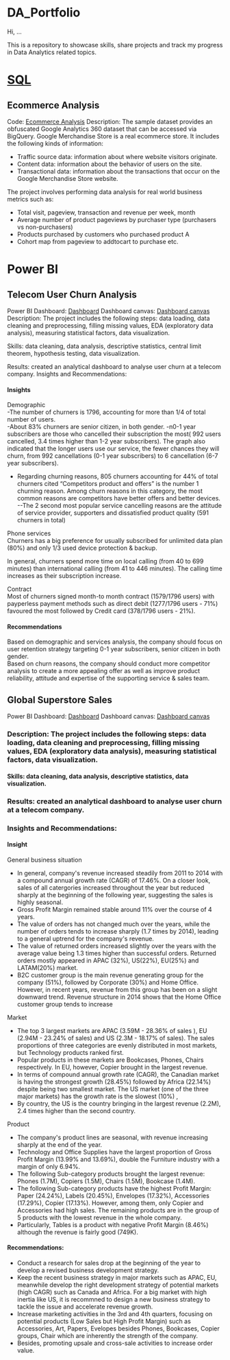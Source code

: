 # DA_Portfolio
Hi, ...

This is a repository to showcase skills, share projects and track my progress in Data Analytics related topics.

# [SQL](https://github.com/PhuongAnhDuong/DA_Portfolio/tree/main/SQL)
## Ecommerce Analysis
Code: [Ecommerce Analysis](https://github.com/PhuongAnhDuong/DA_Portfolio/blob/main/SQL/Ecommerce_project.sql)
Description: The sample dataset provides an obfuscated Google Analytics 360 dataset that can be accessed via BigQuery. Google Merchandise Store is a real ecommerce store. It includes the following kinds of information:

- Traffic source data: information about where website visitors originate. 
- Content data: information about the behavior of users on the site. 
- Transactional data: information about the transactions that occur on the Google Merchandise Store website.

The project involves performing data analysis for real world business metrics such as:

- Total visit, pageview, transaction and revenue per week, month
- Average number of product pageviews by purchaser type (purchasers vs non-purchasers)
- Products purchased by customers who purchased product A 
- Cohort map from pageview to addtocart to purchase
etc.

# Power BI

## Telecom User Churn Analysis
Power BI Dashboard: [Dashboard](https://github.com/PhuongAnhDuong/DA_Portfolio/blob/main/Power%20BI/User%20Churn%20Analysis/Churn%20Analysis%20Dashboard.pbix)
Dashboard canvas: [Dashboard canvas](https://github.com/PhuongAnhDuong/DA_Portfolio/blob/main/Power%20BI/User%20Churn%20Analysis/Dashboard%20Canvas.pdf)
Description: The project includes the following steps: data loading, data cleaning and preprocessing, filling missing values, EDA (exploratory data analysis),  measuring statistical factors, data visualization. 

Skills: data cleaning, data analysis, descriptive statistics, central limit theorem, hypothesis testing, data visualization.

Results: created an analytical dashboard to analyse user churn at a telecom company.
Insights and Recommendations:

#### Insights

Demographic													
-The number of churners is 1796, accounting for more than 1/4 of total number of users. 														
-About 83% churners are senior citizen, in both gender.										-n0-1 year subscribers are those who cancelled their subscription the most( 992 users cancelled, 3.4 times higher than 1-2 year subscribers). The graph also indicated that  the longer users use our service, the fewer chances they will churn, from 992 cancellations (0-1 year subscribers) to 6 cancellation (6-7 year subscribers).													
- Regarding churning reasons, 805 churners accounting for 44% of total churners cited “Competitors product and offers” is the number 1 churning reason. Among churn reasons in this category, the most common reasons are competitors have better offers and better devices.
--The 2 second most popular service cancelling reasons are the attitude of service provider, supporters and dissatisfied product quality (591 churners in total)

Phone services									
Churners has a big preference for usually subscribed for unlimited data plan (80%) and only 1/3 used device protection & backup. 

In general, churners spend more time on local calling (from 40 to 699 minutes) than international calling (from 41 to 446 minutes). The calling time increases as their subscription increase.				

Contract					
Most of churners signed month-to month contract (1579/1796 users) with payperless payment methods such as direct debit (1277/1796 users - 71%) favoured the most followed by Credit card (378/1796 users - 21%).																			
#### Recommendations														
Based on demographic and services analysis, the company should focus on user retention strategy targeting 0-1 year subscribers, senior citizen in both gender.									
Based on churn reasons, the company should conduct more competitor analysis to create a more appealing offer as well as improve product reliability, attitude and expertise of the supporting service & sales team.

## Global Superstore Sales
Power BI Dashboard: [Dashboard](https://github.com/PhuongAnhDuong/DA_Portfolio/blob/main/Power%20BI/Global%20Superstore%20Sales/Global%20Superstore%20Sales%20Analysis%20Dashboard.pbix)
Dashboard canvas: [Dashboard canvas](https://github.com/PhuongAnhDuong/DA_Portfolio/blob/main/Power%20BI/Global%20Superstore%20Sales/Global%20Superstore%20Sales%20Analysis.pdf)
### Description: The project includes the following steps: data loading, data cleaning and preprocessing, filling missing values, EDA (exploratory data analysis),  measuring statistical factors, data visualization. 

#### Skills: data cleaning, data analysis, descriptive statistics, data visualization.

### Results: created an analytical dashboard to analyse user churn at a telecom company.
### Insights and Recommendations:

#### Insight
General business situation
- In general, company's revenue increased steadily from 2011 to 2014 with a compound annual growth rate (CAGR) of 17.46%. On a closer look, sales of all catergories increased throughout the year but reduced sharply at the beginning of the following year, suggesting the sales is highly seasonal.
- Gross Profit Margin remained stable around 11% over the course of 4 years.
- The value of orders has not changed much over the years, while the number of orders tends to increase sharply (1.7 times by 2014), leading to a general uptrend for the company's revenue.
- The value of returned orders increased slightly over the years with the average value being 1.3 times higher than successful orders. Returned orders mostly appeared in APAC (32%), US(22%), EU(25%) and LATAM(20%) market.
- B2C customer group is the main revenue generating group for the company (51%), followed by Corporate (30%) and Home Office. However, in recent years, revenue from this group has been on a slight downward trend. Revenue structure in 2014 shows that the Home Office customer group tends to increase

Market
- The top 3 largest markets are APAC (3.59M - 28.36% of sales ), EU (2.94M - 23.24% of sales) and US (2.3M - 18.17% of sales). The sales proportions of three categories are evenly distributed in most markets, but Technology products ranked first.
- Popular products in these markets are Bookcases, Phones, Chairs respectively. In EU, however, Copier brought in the largest revenue.
- In terms of compound annual growth rate (CAGR), the Canadian market is having the strongest growth (28.45%) followed by Africa (22.14%) despite being two smallest market. The US market (one of the three major markets) has the growth rate is the slowest (10%) ,
- By country, the US is the country bringing in the largest revenue (2.2M), 2.4 times higher than the second country.

Product
- The company's product lines are seasonal, with revenue increasing sharply at the end of the year.
- Technology and Office Supplies have the largest proportion of Gross Profit Margin (13.99% and 13.69%), double the Furniture industry with a margin of only 6.94%.
- The following Sub-category products brought the largest revenue: Phones (1.7M), Copiers (1.5M), Chairs (1.5M), Bookcase (1.4M).
- The following Sub-category products have the highest Profit Margin: Paper (24.24%), Labels (20.45%), Envelopes (17.32%), Accessories (17.29%), Copier (17.13%). However, among them, only Copier and Accessories had high sales. The remaining products are in the group of 5 products with the lowest revenue in the whole company.
- Particularly, Tables is a product with negative Profit Margin (8.46%) although the revenue is fairly good (749K).

#### Recommendations:
- Conduct a research for sales drop at the beginning of the year to develop a revised business development strategy.
- Keep the recent business strategy in major markets such as APAC, EU, meanwhile develop the right development strategy of potential markets (high CAGR) such as Canada and Africa. For a big market with high inertia like US, it is recommned to design a new business strategy to tackle the issue and accelerate revenue growth.
- Increase marketing activities in the 3rd and 4th quarters, focusing on potential products (Low Sales but High Profit Margin) such as Accessories, Art, Papers, Evelopes besides Phones, Bookcases, Copier groups, Chair which are inherently the strength of the company.
- Besides, promoting upsale and cross-sale activities to increase order value.
